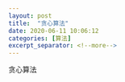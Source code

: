 ```yaml
---
layout: post
title:  "贪心算法"
date: 2020-06-11 10:06:12
categories: [算法]
excerpt_separator: <!--more-->
---
```

贪心算法
<!--more-->